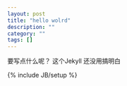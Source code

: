 ```yaml
---
layout: post
title: "hello wolrd"
description: ""
category: ""
tags: []
---
```


要写点什么呢？
这个Jekyll 还没用搞明白

{% include JB/setup %}
